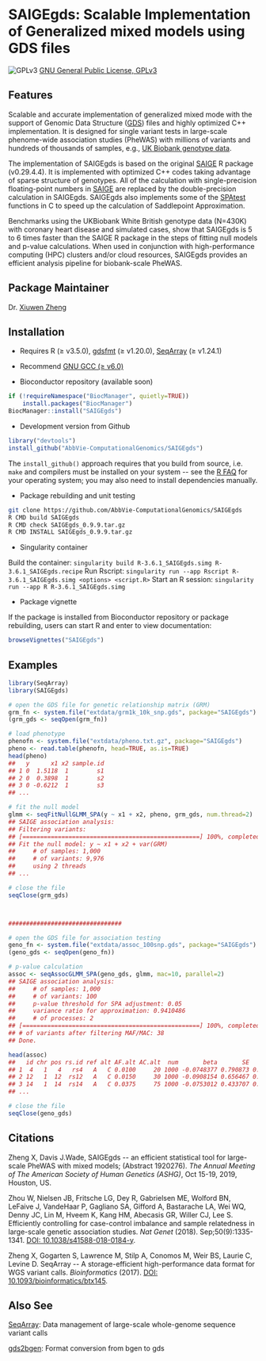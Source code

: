 SAIGEgds: Scalable Implementation of Generalized mixed models using GDS files
====

![GPLv3](http://www.gnu.org/graphics/gplv3-88x31.png)
[GNU General Public License, GPLv3](http://www.gnu.org/copyleft/gpl.html)


## Features

Scalable and accurate implementation of generalized mixed mode with the support of Genomic Data Structure ([GDS](https://github.com/zhengxwen/SeqArray)) files and highly optimized C++ implementation. It is designed for single variant tests in large-scale phenome-wide association studies (PheWAS) with millions of variants and hundreds of thousands of samples, e.g., [UK Biobank genotype data](https://www.ukbiobank.ac.uk/scientists-3/genetic-data).

The implementation of SAIGEgds is based on the original [SAIGE](https://github.com/weizhouUMICH/SAIGE) R package (v0.29.4.4). It is implemented with optimized C++ codes taking advantage of sparse structure of genotypes. All of the calculation with single-precision floating-point numbers in [SAIGE](https://github.com/weizhouUMICH/SAIGE) are replaced by the double-precision calculation in SAIGEgds. SAIGEgds also implements some of the [SPAtest](https://cran.r-project.org/web/packages/SPAtest/index.html) functions in C to speed up the calculation of Saddlepoint Approximation.

Benchmarks using the UKBiobank White British genotype data (N=430K) with coronary heart disease and simulated cases, show that SAIGEgds is 5 to 6 times faster than the SAIGE R package in the steps of fitting null models and p-value calculations. When used in conjunction with high-performance computing (HPC) clusters and/or cloud resources, SAIGEgds provides an efficient analysis pipeline for biobank-scale PheWAS.


## Package Maintainer

Dr. [Xiuwen Zheng](xiuwen.zheng@abbvie.com)


## Installation

* Requires R (≥ v3.5.0), [gdsfmt](http://www.bioconductor.org/packages/gdsfmt) (≥ v1.20.0), [SeqArray](http://www.bioconductor.org/packages/SeqArray) (≥ v1.24.1)

* Recommend [GNU GCC (≥ v6.0)](https://gcc.gnu.org)

* Bioconductor repository (available soon)
```R
if (!requireNamespace("BiocManager", quietly=TRUE))
    install.packages("BiocManager")
BiocManager::install("SAIGEgds")
```

* Development version from Github
```R
library("devtools")
install_github("AbbVie-ComputationalGenomics/SAIGEgds")
```
The `install_github()` approach requires that you build from source, i.e. `make` and compilers must be installed on your system -- see the [R FAQ](http://cran.r-project.org/faqs.html) for your operating system; you may also need to install dependencies manually.

* Package rebuilding and unit testing
```sh
git clone https://github.com/AbbVie-ComputationalGenomics/SAIGEgds
R CMD build SAIGEgds
R CMD check SAIGEgds_0.9.9.tar.gz
R CMD INSTALL SAIGEgds_0.9.9.tar.gz
```

* Singularity container

Build the container: `singularity build R-3.6.1_SAIGEgds.simg R-3.6.1_SAIGEgds.recipe`
Run Rscript: `singularity run --app Rscript R-3.6.1_SAIGEgds.simg <options> <script.R>`
Start an R session:  `singularity run --app R R-3.6.1_SAIGEgds.simg`


* Package vignette

If the package is installed from Bioconductor repository or package rebuilding, users can start R and enter to view documentation:
```R
browseVignettes("SAIGEgds")
```


## Examples

```R
library(SeqArray)
library(SAIGEgds)

# open the GDS file for genetic relationship matrix (GRM)
grm_fn <- system.file("extdata/grm1k_10k_snp.gds", package="SAIGEgds")
(grm_gds <- seqOpen(grm_fn))

# load phenotype
phenofn <- system.file("extdata/pheno.txt.gz", package="SAIGEgds")
pheno <- read.table(phenofn, head=TRUE, as.is=TRUE)
head(pheno)
##   y      x1 x2 sample.id
## 1 0  1.5118  1        s1
## 2 0  0.3898  1        s2
## 3 0 -0.6212  1        s3
## ...

# fit the null model
glmm <- seqFitNullGLMM_SPA(y ~ x1 + x2, pheno, grm_gds, num.thread=2)
## SAIGE association analysis:
## Filtering variants:
## [==================================================] 100%, completed, 0s
## Fit the null model: y ~ x1 + x2 + var(GRM)
##     # of samples: 1,000
##     # of variants: 9,976
##     using 2 threads
## ...

# close the file
seqClose(grm_gds)



################################

# open the GDS file for association testing
geno_fn <- system.file("extdata/assoc_100snp.gds", package="SAIGEgds")
(geno_gds <- seqOpen(geno_fn))

# p-value calculation
assoc <- seqAssocGLMM_SPA(geno_gds, glmm, mac=10, parallel=2)
## SAIGE association analysis:
##     # of samples: 1,000
##     # of variants: 100
##     p-value threshold for SPA adjustment: 0.05
##     variance ratio for approximation: 0.9410486
##     # of processes: 2
## [==================================================] 100%, completed, 0s
## # of variants after filtering MAF/MAC: 38
## Done.

head(assoc)
##   id chr pos rs.id ref alt AF.alt AC.alt  num       beta       SE      pval pval.noadj converged
## 1  4   1   4   rs4   A   C 0.0100     20 1000 -0.0748377 0.790873 0.9246113  0.9246113      TRUE
## 2 12   1  12  rs12   A   C 0.0150     30 1000 -0.0908154 0.656467 0.8899720  0.8899720      TRUE
## 3 14   1  14  rs14   A   C 0.0375     75 1000 -0.0753012 0.433707 0.8621624  0.8621624      TRUE
## ...

# close the file
seqClose(geno_gds)
```


## Citations

Zheng X, Davis J.Wade, SAIGEgds -- an efficient statistical tool for large-scale PheWAS with mixed models; (Abstract 1920276). *The Annual Meeting of The American Society of Human Genetics (ASHG)*, Oct 15-19, 2019, Houston, US.

Zhou W, Nielsen JB, Fritsche LG, Dey R, Gabrielsen ME, Wolford BN, LeFaive J, VandeHaar P, Gagliano SA, Gifford A, Bastarache LA, Wei WQ, Denny JC, Lin M, Hveem K, Kang HM, Abecasis GR, Willer CJ, Lee S. Efficiently controlling for case-control imbalance and sample relatedness in large-scale genetic association studies. *Nat Genet* (2018). Sep;50(9):1335-1341. [DOI: 10.1038/s41588-018-0184-y](https://www.nature.com/articles/s41588-018-0184-y).

Zheng X, Gogarten S, Lawrence M, Stilp A, Conomos M, Weir BS, Laurie C, Levine D. SeqArray -- A storage-efficient high-performance data format for WGS variant calls. *Bioinformatics* (2017). [DOI: 10.1093/bioinformatics/btx145](http://dx.doi.org/10.1093/bioinformatics/btx145).


## Also See

[SeqArray](https://www.bioconductor.org/packages/SeqArray): Data management of large-scale whole-genome sequence variant calls

[gds2bgen](https://github.com/zhengxwen/gds2bgen): Format conversion from bgen to gds

